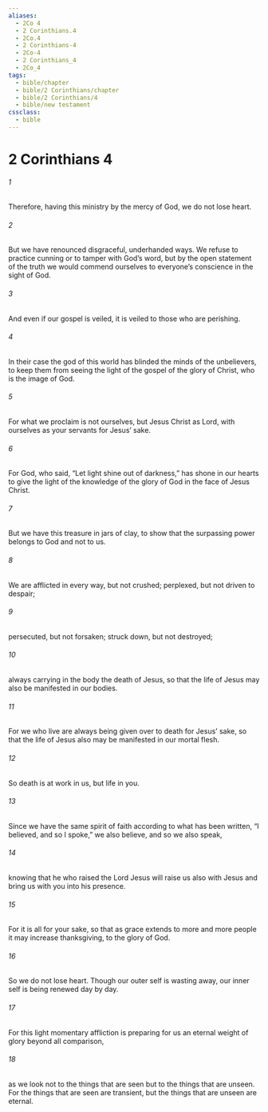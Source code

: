 ```yaml
---
aliases:
  - 2Co 4
  - 2 Corinthians.4
  - 2Co.4
  - 2 Corinthians-4
  - 2Co-4
  - 2 Corinthians_4
  - 2Co_4
tags:
  - bible/chapter
  - bible/2 Corinthians/chapter
  - bible/2 Corinthians/4
  - bible/new testament
cssclass:
  - bible
---
```


# 2 Corinthians 4

###### 1
Therefore, having this ministry by the mercy of God, we do not lose heart.
###### 2
But we have renounced disgraceful, underhanded ways. We refuse to practice cunning or to tamper with God’s word, but by the open statement of the truth we would commend ourselves to everyone’s conscience in the sight of God.
###### 3
And even if our gospel is veiled, it is veiled to those who are perishing.
###### 4
In their case the god of this world has blinded the minds of the unbelievers, to keep them from seeing the light of the gospel of the glory of Christ, who is the image of God.
###### 5
For what we proclaim is not ourselves, but Jesus Christ as Lord, with ourselves as your servants for Jesus’ sake.
###### 6
For God, who said, “Let light shine out of darkness,” has shone in our hearts to give the light of the knowledge of the glory of God in the face of Jesus Christ.
###### 7
But we have this treasure in jars of clay, to show that the surpassing power belongs to God and not to us.
###### 8
We are afflicted in every way, but not crushed; perplexed, but not driven to despair;
###### 9
persecuted, but not forsaken; struck down, but not destroyed;
###### 10
always carrying in the body the death of Jesus, so that the life of Jesus may also be manifested in our bodies.
###### 11
For we who live are always being given over to death for Jesus’ sake, so that the life of Jesus also may be manifested in our mortal flesh.
###### 12
So death is at work in us, but life in you.
###### 13
Since we have the same spirit of faith according to what has been written, “I believed, and so I spoke,” we also believe, and so we also speak,
###### 14
knowing that he who raised the Lord Jesus will raise us also with Jesus and bring us with you into his presence.
###### 15
For it is all for your sake, so that as grace extends to more and more people it may increase thanksgiving, to the glory of God.
###### 16
So we do not lose heart. Though our outer self is wasting away, our inner self is being renewed day by day.
###### 17
For this light momentary affliction is preparing for us an eternal weight of glory beyond all comparison,
###### 18
as we look not to the things that are seen but to the things that are unseen. For the things that are seen are transient, but the things that are unseen are eternal.


